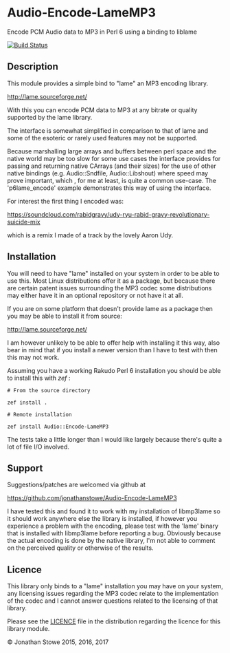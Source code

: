 # Audio-Encode-LameMP3

Encode PCM Audio data to MP3 in Perl 6 using a binding to liblame

[![Build Status](https://travis-ci.org/jonathanstowe/Audio-Encode-LameMP3.svg?branch=master)](https://travis-ci.org/jonathanstowe/Audio-Encode-LameMP3)

## Description

This module provides a simple bind to "lame" an MP3 encoding library.

http://lame.sourceforge.net/

With this you can encode PCM data to MP3 at any bitrate or quality
supported by the lame library.

The interface is somewhat simplified in comparison to that of lame
and some of the esoteric or rarely used features may not be supported.

Because marshalling large arrays and buffers between perl space and the
native world may be too slow for some use cases the interface provides
for passing and returning native CArrays (and their sizes) for the use
of other native bindings (e.g. Audio::Sndfile, Audio::Libshout) where 
speed may prove important, which , for me at least, is quite a common
use-case.  The 'p6lame_encode' example demonstrates this way of using
the interface.

For interest the first thing I encoded was:

https://soundcloud.com/rabidgravy/udy-ryu-rabid-gravy-revolutionary-suicide-mix

which is a remix I made of a track by the lovely Aaron Udy.


## Installation

You will need to have "lame"  installed on your system in order to be
able to use this. Most Linux distributions offer it as a package, but
because there are certain patent issues surrounding the MP3 codec some
distributions may either have it in an optional repository or not have
it at all.

If you are on some platform that doesn't provide lame as a package then
you may be able to install it from source:

http://lame.sourceforge.net/

I am however unlikely to be able to offer help with installing it this
way, also bear in mind that if you install a newer version than I have
to test with then this may not work.

Assuming you have a working Rakudo Perl 6 installation you should be able to
install this with *zef* :

    # From the source directory
   
    zef install .

    # Remote installation

    zef install Audio::Encode-LameMP3

The tests take a little longer than I would like largely because there's
quite a lot of file I/O involved.

## Support

Suggestions/patches are welcomed via github at

https://github.com/jonathanstowe/Audio-Encode-LameMP3

I have tested this and found it to work with my installation of libmp3lame
so it should work anywhere else the library is installed, if however
you experience a problem with the encoding, please test with the 'lame'
binary that is installed with libmp3lame before reporting a bug. Obviously
because the actual encoding is done by the native library, I'm not
able to comment on the perceived quality or otherwise of the results.

## Licence

This library only binds to a "lame" installation you may have on your
system, any licensing issues regarding the MP3 codec relate to the
implementation of the codec and I cannot answer questions related to
the licensing of that library.

Please see the [LICENCE](LICENCE) file in the distribution regarding
the licence for this library module.

© Jonathan Stowe 2015, 2016, 2017
